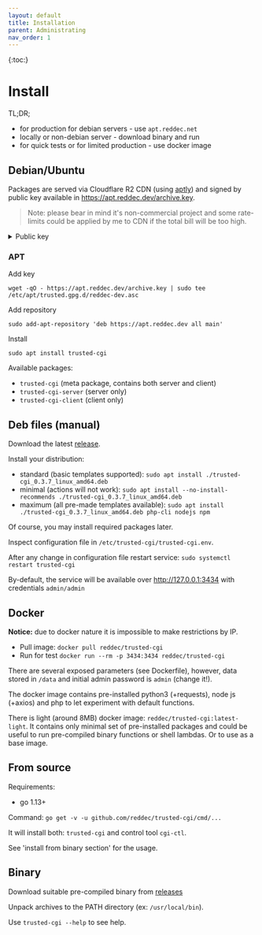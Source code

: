 ```yaml
---
layout: default
title: Installation
parent: Administrating
nav_order: 1
---
```


{:toc:}

# Install

TL;DR;

* for production for debian servers - use `apt.reddec.net`
* locally or non-debian server - download binary and run
* for quick tests or for limited production - use docker image

## Debian/Ubuntu

Packages are served via Cloudflare R2 CDN (using [aptly](https://www.aptly.info/)) and signed by public key available
in https://apt.reddec.dev/archive.key.

> Note: please bear in mind it's non-commercial project and some rate-limits could be applied by me to CDN if the total
> bill will be too high.

<details>
<summary>Public key</summary>

```
-----BEGIN PGP PUBLIC KEY BLOCK-----

mQGNBGWOhzsBDADRzPhuK/gccCAOfO323eiq4wyNJXNC/shyS+IVR2FJkABM6oPK
y6i4DWH3xoqhFVgi2wvmUZjqUpX/TG1Qw2dXHehEXqcdBo8qxPbC/FgCLi5HFZUd
rFQexDpy0p43U/85fnu7P2Pi+D4UMDvWD0qzPqFbEGx+A7HVfnE5zMtdd4n1Mb8o
pEgPWieFPMpMd1XNjHuKmlCYyURKNLubR5d+UgxbtpzYePcbE4vvFaw2oEoluttR
LS8oMJG0xVIGQxs8Z5fzVC/kXLZscaO96ohyIB/A1TxABzwEwtkprhe95/WfhAr1
nwsWAtUxMuNNGjIn7wS4CSN1TwT8jeb3azvS0ncWw9ANwYsASnex6/y59TQ9RWWc
dfqPV6J+rRDZ+SrFX1OvplQcPjsrkJGFb1xqAg2hw6R6Hm3N4nUO2XfnQzkP+VSy
1wFHAzRhofKramuQRUy+qZn3aUenJzZ1XJLc3g1QaxvfXvK0FNj5dGHUeAxGa8EY
3+jkwKTSqMJyyrUAEQEAAbQoQWxla3NhbmRyIEJhcnlzaG5pa292IDxvd25lckBy
ZWRkZWMubmV0PokB1AQTAQoAPhYhBN4o5OeIfaVVC7Wl/HTfngsTXzC/BQJljoc7
AhsDBQkDwmcABQsJCAcCBhUKCQgLAgQWAgMBAh4BAheAAAoJEHTfngsTXzC/NMIL
/RQx0rNKhSa9G3gt8yFGG6dYU5YnECdrbMYs1ZrixAToqIiRN2r4u0on11QhtW1S
GvzOJr2w/pHBRftsrR9BFEDbDLUCGWM68+haYCtv2l6arbdsrVjDGvXmdZzRMn+3
R5mBXOCGAk2iJ8WJccD0IYiDTV4RHvWt0RD3+EOC5v+rsbiC2hBgxuMq3gjL3vva
IGvLlA0k6vzQF3nmaXKdesYYCXN00miTGqsMyOmrNcBDtlFZuuA1LZTgZmPa/8Nh
KtBM3cravxBTX6LwixDQyfT8NN8jEaR8b6e+j1I/5aBbKQlIKNdJl+EkWhoJBa1Q
53difh7cOlmcI6MbGRVLG4aKEn41zlby1x5gT0BEjNjGdP0J5JazahIyA0sKwtCv
1g897hgMfnAP2SSKSilOfHidCThAV/wpgZ5cnbrUB2Tn1GBYb7zVSA9mxA//i8VV
ohZ4dSHhqMlyn+QDGLyK72aHl4gtmq+EaM9ClfRnlOc7or8zcN/IqTKeCyZSQ7le
wrkBjQRljoc7AQwA1TVEX6pXeMi5eZsOBnli3CKlHoEObFhywgjTIedUwV75RdRa
DemOyP6P/DXkNiOyH4WuVDkz7SHrSqwxtD4+HuLvj4pg5q8kvieCFid8J/zN80j9
cmpzNlzsu4viJMYFRjnIFNFR+/SFLQhHL02d2tAwWMZjexNPkjL4nF98go1VtOn6
u8InUHVxz0R2dGa/SauFzIU+bKJaCpq8CsdEQBJLHZMzCBnhZx6SmThUktuOmiH2
vgAZkfuWTxEUum0yCtAX8Ywj+ajsWMJ4YNFZPCVTiHt6JA1+5QeJiG7RKVFUOvQT
S6H+kLATgOnjrQPWlVYbzdc/+ja/QIALYcBwPoKjq+H6ruMUxOd8rm6ilMYsVYTA
EnRRLN0dpNLBpt6nxxcw0a0k+EC8DsE9rjvik9vJ305wlMAzrjkYFuzdNsyL7Fti
W7twW7w3vy3UMerZFVfQd0KkNc3m/8E5oR6wvPPRTVDebsw3okZIJyWz/HEkFYbI
wVRek4icuTo+fm11ABEBAAGJAbwEGAEKACYWIQTeKOTniH2lVQu1pfx0354LE18w
vwUCZY6HOwIbDAUJA8JnAAAKCRB0354LE18wv+tkC/43olJZldUhaWJRFWYMtbQ4
uHSFevvOD0LzkZdcihrzDfDn357e13ZE5T4qHsHAqsJKykYBKPpDaMcMnYL5zopu
oI/9QRtFPa6JVUPbJCGYu52Xsx3zhN2KW3+dW0qIWPxMXGtqiYipgZ/YvoZ/mLTM
0Z+tpDNLrkT4kn7ggPqiCtLbp9d1eU5kya0cDe5ncgDOva1y1CZfzxaa9FpYWStD
SVT6RRVUc6azZc0KpIoKO8FdB8snxBt+y3Cr3mHRlMZOfEzbuSf0J74eLmqoddo3
k7ly0kZBVv6wGaaT6WAguqI7t7jYaW7irhDfyh56umSzEbM0LPkEijVTOzG7QVdH
v68jcX0+2QXIbpMt0qXORAMp1exo4tcOv1ob1n/NQ7UUK7nC4xiYhyTkDOOhF1m/
DC+v2klpgRf3WrXJY+GvJYLKaqboncsBpZOpLBYVKAkvN7Psg+GEgkeClRksZLpn
VQncCBi3sc/SKAVUD76kc27o9avEuP5LpJFILL5RdYk=
=w6TJ
-----END PGP PUBLIC KEY BLOCK-----
```

</details>

### APT

Add key

    wget -qO - https://apt.reddec.dev/archive.key | sudo tee /etc/apt/trusted.gpg.d/reddec-dev.asc 

Add repository

    sudo add-apt-repository 'deb https://apt.reddec.dev all main'

Install

    sudo apt install trusted-cgi

Available packages:

- `trusted-cgi` (meta package, contains both server and client)
- `trusted-cgi-server` (server only)
- `trusted-cgi-client` (client only)

## Deb files (manual)

Download the latest [release](https://github.com/reddec/trusted-cgi/releases).

Install your distribution:

* standard (basic templates supported): `sudo apt install ./trusted-cgi_0.3.7_linux_amd64.deb`
* minimal (actions will not work): `sudo apt install --no-install-recommends ./trusted-cgi_0.3.7_linux_amd64.deb`
* maximum (all pre-made templates available): `sudo apt install ./trusted-cgi_0.3.7_linux_amd64.deb php-cli nodejs npm`

Of course, you may install required packages later.

Inspect configuration file in `/etc/trusted-cgi/trusted-cgi.env`.

After any change in configuration file restart service: `sudo systemctl restart trusted-cgi`

By-default, the service will be available over http://127.0.0.1:3434 with credentials `admin/admin`

## Docker

**Notice:** due to docker nature it is impossible to make restrictions by IP.

* Pull image: `docker pull reddec/trusted-cgi`
* Run for test `docker run --rm -p 3434:3434 reddec/trusted-cgi`

There are several exposed parameters (see Dockerfile), however, data stored in `/data` and
initial admin password is `admin` (change it!).

The docker image contains pre-installed python3 (+requests), node js (+axios) and php to let experiment with default
functions.

There is light (around 8MB) docker image: `reddec/trusted-cgi:latest-light`. It contains only minimal set of
pre-installed
packages and could be useful to run pre-compiled binary functions or shell lambdas. Or to use as a base image.

## From source

Requirements:

* go 1.13+

Command: `go get -v -u github.com/reddec/trusted-cgi/cmd/...`

It will install both: `trusted-cgi` and control tool `cgi-ctl`.

See 'install from binary section' for the usage.

## Binary

Download suitable pre-compiled binary from [releases](https://github.com/reddec/trusted-cgi/releases)

Unpack archives to the PATH directory (ex: `/usr/local/bin`).

Use `trusted-cgi --help` to see help.

